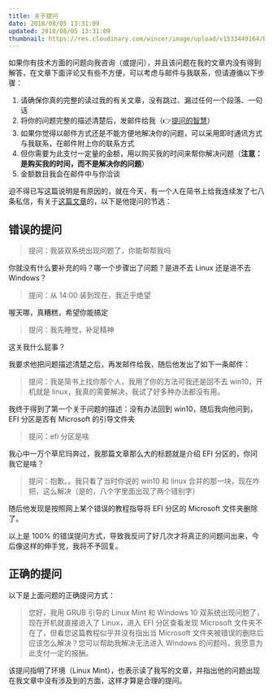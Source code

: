 ```yaml
---
title: 关于提问
date: 2018/08/05 13:31:09
updated: 2018/08/05 13:31:09
thumbnail: https://res.cloudinary.com/wincer/image/upload/v1533449164/blog/ask-a-question/cover.png
---
```


如果你有技术方面的问题向我咨询（或提问），并且该问题在我的文章内没有得到解答，在文章下面评论又有些不方便，可以考虑与邮件与我联系，但请遵循以下步骤：

1. 请确保你真的完整的读过我的有关文章，没有跳过、漏过任何一个段落、一句话
2. 将你的问题完整的描述清楚后，发邮件给我（👉[提问的智慧](https://github.com/ryanhanwu/How-To-Ask-Questions-The-Smart-Way/blob/master/README-zh_CN.md)）
3. 如果你觉得以邮件方式还是不能方便地解决你的问题，可以采用即时通讯方式与我联系，在邮件附上你的联系方式
4. 但你需要为此支付一定量的金额，用以购买我的时间来帮你解决问题（**注意：是购买我的时间，而不是解决你的问题**）
5. 金额数目我会在邮件中与你洽谈

迫不得已写这篇说明是有原因的，就在今天，有一个人在简书上给我连续发了七八条私信，有关于[这篇文章](../posts/ad42f575/ )的，以下是他提问的节选：

## 错误的提问

> 提问：我装双系统出现问题了，你能帮帮我吗

你就没有什么要补充的吗？哪一个步骤出了问题？是进不去 Linux 还是进不去 Windows？

> 提问：从 14:00 装到现在，我近乎绝望

喔天哪，真糟糕，希望你能搞定

> 提问：我先睡觉，补足精神

这关我什么屁事？

我要求他把问题描述清楚之后，再发邮件给我，随后他发出了如下一条邮件：

> 提问：我是简书上找你那个人，我用了你的方法可我还是回不去 win10，开机就是 linux，我真的需要解决，我试了好多种办法都没有用。

我终于得到了第一个关于问题的描述：没有办法回到 win10，随后我向他问到，EFI 分区是否有 Microsoft 的引导文件夹

> 提问：efi 分区是啥

我心中一万个草尼玛奔过，我那篇文章那么大的标题就是介绍 EFI 分区的，你问我它是啥？

> 提问：抱歉。。我只看了当时你说的 win10 和 linux 合并的那一块，现在咋把，这么解决（是的，八个字里面出现了两个错别字）

随后他发现是按照网上某个错误的教程指导将 EFI 分区的 Microsoft 文件夹删除了。

以上是 100% 的错误提问方式，导致我反问了好几次才将真正的问题问出来，今后像这样的伸手党，我将不予回复。

## 正确的提问

以下是上面问题的正确提问方式：

> 您好，我用 GRUB 引导的 Linux Mint 和 Windows 10 双系统出现问题了，现在开机就直接进入了 Linux，进入 EFI 分区查看发现 Microsoft 文件夹不在了，但看您这篇教程似乎并没有指出当 Microsoft 文件夹被错误的删除后应该怎么解决？您可以帮助我解决无法进入 Windows 的问题吗，我愿意为此支付一定的报酬。

该提问指明了环境（Linux Mint），也表示读了我写的文章，并指出他的问题出现在我文章中没有涉及到的方面，这样才算是合理的提问。
